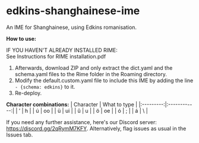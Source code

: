 # edkins-shanghainese-ime
An IME for Shanghainese, using Edkins romanisation.

**How to use:**<br>

IF YOU HAVEN'T ALREADY INSTALLED RIME:<br>
See Instructions for RIME installation.pdf

1. Afterwards, download ZIP and only extract the dict.yaml and the schema.yaml files to the Rime folder in the Roaming directory.
2. Modify the default.custom.yaml file to include this IME by adding the line `- {schema: edkins}` to it.
3. Re-deploy.

**Character combinations:**
| Character | What to type |
|:---------:|:------------:|
|     ’     |       h      |
|     ú     |      oo      |
|     ü     |      ui      |
|     û     |       u      |
|     ö     |      oe      |
|     ó     |       ;      |
|     á     |       \      |

If you need any further assistance, here's our Discord server: https://discord.gg/2qRymM7KFY. Alternatively, flag issues as usual in the Issues tab.
